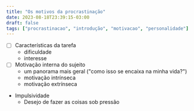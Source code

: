 ```yaml
---
title: "Os motivos da procrastinação"
date: 2023-08-18T23:39:15-03:00
draft: false 
tags: ["procrastinacao", "introdução", "motivacao", "personalidade"]
---
```


- [ ] Características da tarefa
	-  dificuldade
	- interesse
- [ ] Motivação interna do sujeito
	- um panorama mais geral ("como isso se encaixa na minha vida?")
	- motivação intrínseca
	- motivação extrínseca
- Impulsividade
	- Desejo de fazer as coisas sob pressão
